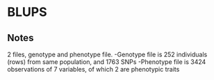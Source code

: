 # BLUPS

## Notes

2 files, genotype and phenotype file.
  -Genotype file is 252 individuals (rows) from same population, and 1763 SNPs
  -Phenotype file is 3424 observations of 7 variables, of which 2 are phenotypic traits

